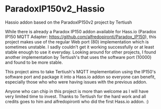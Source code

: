 # ParadoxIP150v2_Hassio
Hassio addon based on the ParadoxIP150v2 project by Tertiush

While there is already a Paradox IP150 addon available for Hass.io (Paradox IP150 MQTT Adapter: https://github.com/alfredopironti/Paradox_IP150), this project makes use of the regular Web port (80) implementation which is sometimes unstable. I sadly couldn't get it working successfully or at least stable enough to use it everyday. Looking around for other projects, I found another implementation by Tertiush's that uses the software port (10000) and found to be more stable.

This project aims to take Tertiush's MQTT implementation using the IP150's software port and package it into a Hass.io addon so everyone can benefit, especially those who who were having issues with the previous addon.

Anyone who can chip in this project is more than welcome as I will have very limited time to invest. Thanks to Tertiush for the hard work and all credits goes to him and alfredopironti who did the first Hass.io addon. :)
